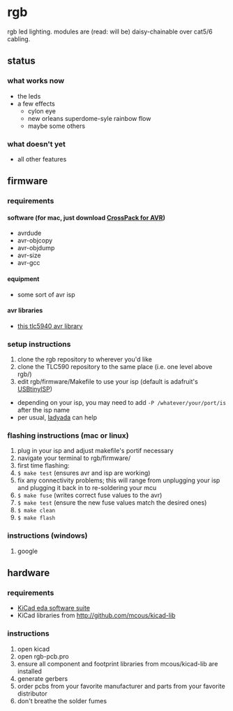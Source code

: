 # rgb
rgb led lighting. modules are (read: will be) daisy-chainable over cat5/6 cabling.

## status
### what works now
* the leds
* a few effects
  * cylon eye
  * new orleans superdome-syle rainbow flow
  * maybe some others

### what doesn't yet
* all other features

## firmware
### requirements
#### software (for mac, just download [CrossPack for AVR](http://www.obdev.at/products/crosspack/index.html))
* avrdude
* avr-objcopy
* avr-objdump
* avr-size
* avr-gcc

#### equipment
* some sort of avr isp

#### avr libraries
* [this tlc5940 avr library](http://github.com/mcous/TLC5940)

### setup instructions
1. clone the rgb repository to wherever you'd like
2. clone the TLC590 repository to the same place (i.e. one level above rgb/)
3. edit rgb/firmware/Makefile to use your isp (default is adafruit's [USBtinyISP](http://learn.adafruit.com/usbtinyisp))
  * depending on your isp, you may need to add `-P /whatever/your/port/is` after the isp name
  * per usual, [ladyada](http://www.ladyada.net/learn/avr/avrdude.html) can help

### flashing instructions (mac or linux)
1. plug in your isp and adjust makefile's portif necessary
2. navigate your terminal to rgb/firmware/
3. first time flashing:
  1. `$ make test` (ensures avr and isp are working)
  2. fix any connectivity problems; this will range from unplugging your isp and plugging it back in to re-soldering your mcu
  3. `$ make fuse` (writes correct fuse values to the avr)
  4. `$ make test` (ensure the new fuse values match the desired ones)
4. `$ make clean`
5. `$ make flash`

### instructions (windows)
1. google

## hardware
### requirements
* [KiCad eda software suite](http://kicad-pcb.org)
* KiCad libraries from http://github.com/mcous/kicad-lib

### instructions
1. open kicad
2. open rgb-pcb.pro
3. ensure all component and footprint libraries from mcous/kicad-lib are installed
4. generate gerbers
5. order pcbs from your favorite manufacturer and parts from your favorite distributor
6. don't breathe the solder fumes
